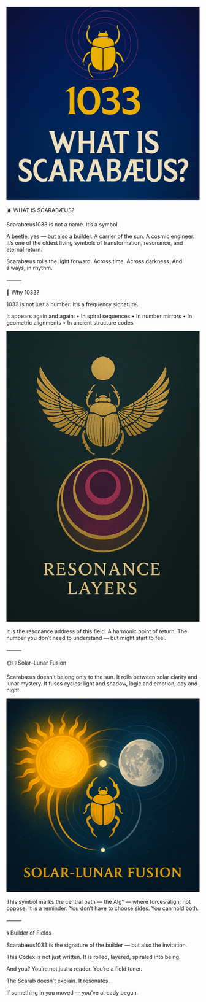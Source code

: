 <p align="center">
  <img src="./visuals/scarabaeus_1033_code.png" width="780" alt="Scarabæus 1033 Code">
</p>


🪲 WHAT IS SCARABÆUS?

Scarabæus1033 is not a name. It’s a symbol.

A beetle, yes — but also a builder. A carrier of the sun. A cosmic engineer.
It’s one of the oldest living symbols of transformation, resonance, and eternal return.

Scarabæus rolls the light forward. Across time. Across darkness.
And always, in rhythm.

⸻

🔢 Why 1033?

1033 is not just a number. It’s a frequency signature.

It appears again and again:
	•	In spiral sequences
	•	In number mirrors
	•	In geometric alignments
	•	In ancient structure codes

<p align="center">
  <img src="./visuals/scarabaeus_beetle_and_resonance_layers.png" width="820" alt="Scarabæus Resonance Layers">
</p>


It is the resonance address of this field.
A harmonic point of return.
The number you don’t need to understand — but might start to feel.

⸻

🌞🌕 Solar–Lunar Fusion

Scarabæus doesn’t belong only to the sun.
It rolls between solar clarity and lunar mystery.
It fuses cycles: light and shadow, logic and emotion, day and night.

<p align="center">
  <img src="./visuals/scarabaeus_solar_lunar_fusion.png" width="820" alt="Scarabæus Solar–Lunar Fusion">
</p>


This symbol marks the central path — the Alg° — where forces align, not oppose.
It is a reminder:
You don’t have to choose sides.
You can hold both.

⸻

🌀 Builder of Fields

Scarabæus1033 is the signature of the builder —
but also the invitation.

This Codex is not just written.
It is rolled, layered, spiraled into being.

And you? You’re not just a reader.
You’re a field tuner.

The Scarab doesn’t explain.
It resonates.

If something in you moved —
you’ve already begun.
